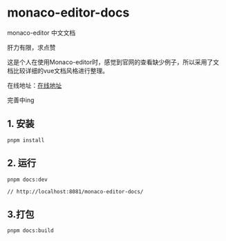 # monaco-editor-docs
monaco-editor 中文文档

肝力有限，求点赞

这是个人在使用Monaco-editor时，感觉到官网的查看缺少例子，所以采用了文档比较详细的vue文档风格进行整理。

在线地址：[在线地址](https://aydk-xcc.github.io/monaco-editor-docs/)

完善中ing

## 1. 安装

``` shell
pnpm install
```

## 2. 运行
``` shell
pnpm docs:dev

// http://localhost:8081/monaco-editor-docs/
```

## 3.打包

``` shell
pnpm docs:build
```

